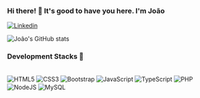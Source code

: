 ### Hi there! 👋 It's good to have you here. I'm João

[![Linkedin](https://img.shields.io/badge/LinkedIn-0077B5?style=for-the-badge&logo=linkedin&logoColor=white)](https://www.linkedin.com/in/joao-bagatoli/)

![João's GitHub stats](https://github-readme-stats.vercel.app/api?username=joaobagatoli07&show_icons=true&theme=radical)

### Development Stacks 🚀
<div style="display: inline-block;"><br>
    <img align="center" src="https://img.shields.io/badge/HTML5-E34F26?style=for-the-badge&logo=html5&logoColor=white"
        alt="HTML5">
    <img align="center" src="https://img.shields.io/badge/CSS3-1572B6?style=for-the-badge&logo=css3&logoColor=white"
        alt="CSS3">
    <img align="center" src="https://img.shields.io/badge/Bootstrap-563D7C?style=for-the-badge&logo=bootstrap&logoColor=white"
        alt="Bootstrap">
    <img align="center" src="https://img.shields.io/badge/JavaScript-F7DF1E?style=for-the-badge&logo=javascript&logoColor=black"
        alt="JavaScript">
    <img align="center" src="https://img.shields.io/badge/TypeScript-007ACC?style=for-the-badge&logo=typescript&logoColor=white"
        alt="TypeScript">
    <img align="center" src="https://img.shields.io/badge/PHP-777BB4?style=for-the-badge&logo=php&logoColor=white"
        alt="PHP">
    <img align="center" src="https://img.shields.io/badge/Node.js-43853D?style=for-the-badge&logo=node.js&logoColor=white"
        alt="NodeJS">
    <img align="center" src="https://img.shields.io/badge/MySQL-005C84?style=for-the-badge&logo=mysql&logoColor=white"
        alt="MySQL">
</div>











